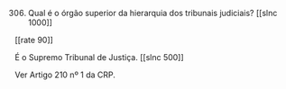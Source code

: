306. Qual é o órgão superior da hierarquia dos tribunais judiciais?
[[slnc 1000]]

[[rate 90]]

É o Supremo Tribunal de Justiça.
[[slnc 500]]

Ver Artigo 210 nº 1 da CRP.
